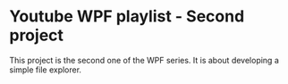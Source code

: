 # Youtube WPF playlist - Second project

This project is the second one of the WPF series. It is about developing a simple file explorer.